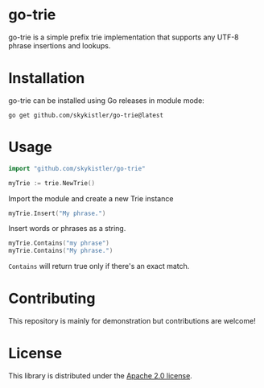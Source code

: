 # go-trie
go-trie is a simple prefix trie implementation that supports any UTF-8 phrase insertions and lookups.

# Installation
go-trie can be installed using Go releases in module mode:
```
go get github.com/skykistler/go-trie@latest
```

# Usage
```go
import "github.com/skykistler/go-trie"

myTrie := trie.NewTrie()
```
Import the module and create a new Trie instance

```go
myTrie.Insert("My phrase.")
```
Insert words or phrases as a string.

```go
myTrie.Contains("my phrase")
myTrie.Contains("My phrase.")
```
`Contains` will return true only if there's an exact match.

# Contributing
This repository is mainly for demonstration but contributions are welcome!

# License
This library is distributed under the [Apache 2.0 license](./LICENSE). 